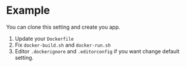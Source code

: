 # Example

You can clone this setting and create you app.

1. Update your `Dockerfile`
2. Fix `docker-build.sh` and `docker-run.sh`
3. Editor `.dockerignore` and `.editorconfig` if you want change default setting.
